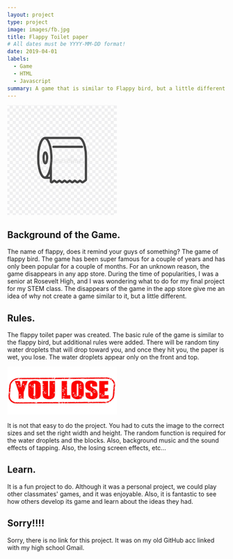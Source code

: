 ```yaml
---
layout: project
type: project
image: images/fb.jpg
title: Flappy Toilet paper
# All dates must be YYYY-MM-DD format!
date: 2019-04-01
labels:
  - Game
  - HTML
  - Javascript 
summary: A game that is similar to Flappy bird, but a little different with the rules and the main charater is a toilet paper.
---
```


<img class="ui medium left floated image" src="../images/nt.jpeg" width="50%" height="50%">

## Background of the Game.

The name of flappy, does it remind your guys of something? The game of flappy bird. The game has been super famous for a couple of years and has only been popular for a couple of months. For an unknown reason, the game disappears in any app store. During the time of popularities, I was a senior at Rosevelt High, and I was wondering what to do for my final project for my STEM class. The disappears of the game in the app store give me an idea of why not create a game similar to it, but a little different. 

## Rules.
The flappy toilet paper was created. The basic rule of the game is similar to the flappy bird, but additional rules were added. There will be random tiny water droplets that will drop toward you, and once they hit you, the paper is wet, you lose. The water droplets appear only on the front and top. 

<img class="ui medium left floated image" src="../images/ll.jpeg" width="50%" height="50%">

It is not that easy to do the project. You had to cuts the image to the correct sizes and set the right width and height. The random function is required for the water droplets and the blocks. Also, background music and the sound effects of tapping. Also, the losing screen effects, etc...

## Learn.
It is a fun project to do. Although it was a personal project, we could play other classmates' games, and it was enjoyable. Also, it is fantastic to see how others develop its game and learn about the ideas they had. 

## Sorry!!!!
Sorry, there is no link for this project. It was on my old GitHub acc linked with my high school Gmail. 




